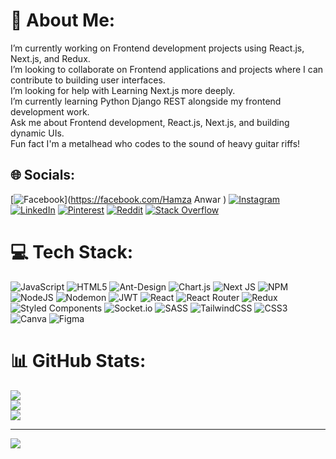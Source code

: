 # 💫 About Me:
I’m currently working on Frontend development projects using React.js, Next.js, and Redux.<br>I’m looking to collaborate on Frontend applications and projects where I can contribute to building user interfaces.<br>I’m looking for help with Learning Next.js more deeply.<br>I’m currently learning Python Django REST alongside my frontend development work.<br>Ask me about Frontend development, React.js, Next.js, and building dynamic UIs.<br>Fun fact I'm a metalhead who codes to the sound of heavy guitar riffs!<br>


## 🌐 Socials:
[![Facebook](https://img.shields.io/badge/Facebook-%231877F2.svg?logo=Facebook&logoColor=white)](https://facebook.com/Hamza Anwar ) [![Instagram](https://img.shields.io/badge/Instagram-%23E4405F.svg?logo=Instagram&logoColor=white)](https://instagram.com/hamzashaheen2) [![LinkedIn](https://img.shields.io/badge/LinkedIn-%230077B5.svg?logo=linkedin&logoColor=white)](https://linkedin.com/in/hamza-anwar01) [![Pinterest](https://img.shields.io/badge/Pinterest-%23E60023.svg?logo=Pinterest&logoColor=white)](https://pinterest.com/hamzaanwar5563) [![Reddit](https://img.shields.io/badge/Reddit-%23FF4500.svg?logo=Reddit&logoColor=white)](https://reddit.com/user/hamza_anwar) [![Stack Overflow](https://img.shields.io/badge/-Stackoverflow-FE7A16?logo=stack-overflow&logoColor=white)](https://stackoverflow.com/users/23239718) 

# 💻 Tech Stack:
![JavaScript](https://img.shields.io/badge/javascript-%23323330.svg?style=for-the-badge&logo=javascript&logoColor=%23F7DF1E) ![HTML5](https://img.shields.io/badge/html5-%23E34F26.svg?style=for-the-badge&logo=html5&logoColor=white) ![Ant-Design](https://img.shields.io/badge/-AntDesign-%230170FE?style=for-the-badge&logo=ant-design&logoColor=white) ![Chart.js](https://img.shields.io/badge/chart.js-F5788D.svg?style=for-the-badge&logo=chart.js&logoColor=white) ![Next JS](https://img.shields.io/badge/Next-black?style=for-the-badge&logo=next.js&logoColor=white) ![NPM](https://img.shields.io/badge/NPM-%23CB3837.svg?style=for-the-badge&logo=npm&logoColor=white) ![NodeJS](https://img.shields.io/badge/node.js-6DA55F?style=for-the-badge&logo=node.js&logoColor=white) ![Nodemon](https://img.shields.io/badge/NODEMON-%23323330.svg?style=for-the-badge&logo=nodemon&logoColor=%BBDEAD) ![JWT](https://img.shields.io/badge/JWT-black?style=for-the-badge&logo=JSON%20web%20tokens) ![React](https://img.shields.io/badge/react-%2320232a.svg?style=for-the-badge&logo=react&logoColor=%2361DAFB) ![React Router](https://img.shields.io/badge/React_Router-CA4245?style=for-the-badge&logo=react-router&logoColor=white) ![Redux](https://img.shields.io/badge/redux-%23593d88.svg?style=for-the-badge&logo=redux&logoColor=white) ![Styled Components](https://img.shields.io/badge/styled--components-DB7093?style=for-the-badge&logo=styled-components&logoColor=white) ![Socket.io](https://img.shields.io/badge/Socket.io-black?style=for-the-badge&logo=socket.io&badgeColor=010101) ![SASS](https://img.shields.io/badge/SASS-hotpink.svg?style=for-the-badge&logo=SASS&logoColor=white) ![TailwindCSS](https://img.shields.io/badge/tailwindcss-%2338B2AC.svg?style=for-the-badge&logo=tailwind-css&logoColor=white) ![CSS3](https://img.shields.io/badge/css3-%231572B6.svg?style=for-the-badge&logo=css3&logoColor=white) ![Canva](https://img.shields.io/badge/Canva-%2300C4CC.svg?style=for-the-badge&logo=Canva&logoColor=white) ![Figma](https://img.shields.io/badge/figma-%23F24E1E.svg?style=for-the-badge&logo=figma&logoColor=white)
# 📊 GitHub Stats:
![](https://github-readme-stats.vercel.app/api?username=hamzaanwar748&theme=dark&hide_border=false&include_all_commits=false&count_private=false)<br/>
![](https://github-readme-streak-stats.herokuapp.com/?user=hamzaanwar748&theme=dark&hide_border=false)<br/>
![](https://github-readme-stats.vercel.app/api/top-langs/?username=hamzaanwar748&theme=dark&hide_border=false&include_all_commits=false&count_private=false&layout=compact)

---
[![](https://visitcount.itsvg.in/api?id=hamzaanwar748&icon=0&color=0)](https://visitcount.itsvg.in)

<!-- Proudly created with GPRM ( https://gprm.itsvg.in ) -->
